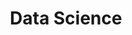 ---
# Featured tags need to have either the `list` or `grid` layout (PRO only).
layout: list

# The title of the tag's page.
title: Data Science

# The name of the tag, used in a post's front matter (e.g. tags: [<slug>]).
slug: data_science

# (Optional) Write a short (~150 characters) description of this featured tag.
description: >
  Posts in Data Science category

# (Optional) You can disable grouping posts by date.
# no_groups: true
---